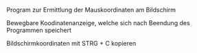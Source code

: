   Program zur Ermittlung der Mauskoordinaten am Bildschirm
  
  Bewegbare Koodinatenanzeige, welche sich nach Beendung des Programmen speichert
  
  Bildschirmkoordinaten mit STRG + C kopieren
